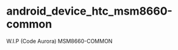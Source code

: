 android_device_htc_msm8660-common
=================================

W.I.P (Code Aurora) MSM8660-COMMON